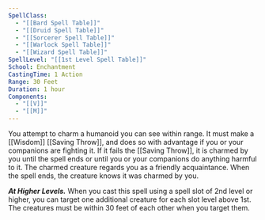 ```yaml
---
SpellClass:
  - "[[Bard Spell Table]]"
  - "[[Druid Spell Table]]"
  - "[[Sorcerer Spell Table]]"
  - "[[Warlock Spell Table]]"
  - "[[Wizard Spell Table]]"
SpellLevel: "[[1st Level Spell Table]]"
School: Enchantment
CastingTime: 1 Action
Range: 30 Feet
Duration: 1 hour
Components:
  - "[[V]]"
  - "[[M]]"
---
```

You attempt to charm a humanoid you can see within range. It must make a [[Wisdom]] [[Saving Throw]], and does so with advantage if you or your companions are fighting it. If it fails the [[Saving Throw]], it is charmed by you until the spell ends or until you or your companions do anything harmful to it. The charmed creature regards you as a friendly acquaintance. When the spell ends, the creature knows it was charmed by you.

**_At Higher Levels._** When you cast this spell using a spell slot of 2nd level or higher, you can target one additional creature for each slot level above 1st. The creatures must be within 30 feet of each other when you target them.
